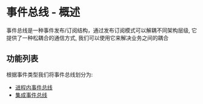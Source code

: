 ﻿# 事件总线 - 概述

事件总线是一种事件发布/订阅结构，通过发布订阅模式可以解耦不同架构层级, 它提供了一种松耦合的通信方式, 我们可以使用它来解决业务之间的耦合

## 功能列表

根据事件类型我们将事件总线划分为:

* [进程内事件总线](/framework/building-blocks/dispatcher/local-event)
* [集成事件总线](/framework/building-blocks/dispatcher/integration-event)